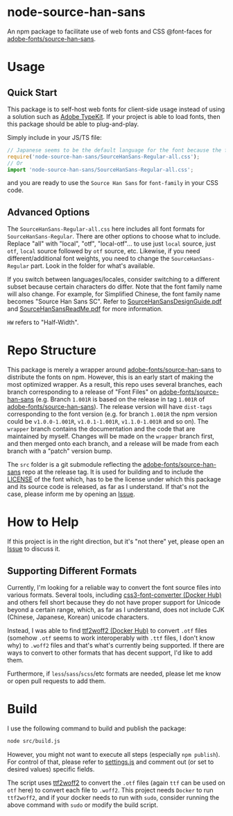 # node-source-han-sans
An npm package to facilitate use of web fonts and CSS @font-faces for [adobe-fonts/source-han-sans](https://github.com/adobe-fonts/source-han-sans).

# Usage
## Quick Start
This package is to self-host web fonts for client-side usage instead of using a solution such as [Adobe TypeKit](https://fonts.adobe.com/).
If your project is able to load fonts, then this package should be able to plug-and-play.

Simply include in your JS/TS file:
```javascript
// Japanese seems to be the default language for the font because the font family name for "Regular" does not have language identifier in it.
require('node-source-han-sans/SourceHanSans-Regular-all.css');
// Or
import 'node-source-han-sans/SourceHanSans-Regular-all.css';
```
and you are ready to use the `Source Han Sans` for `font-family` in your CSS code.

## Advanced Options
The `SourceHanSans-Regular-all.css` here includes all font formats for `SourceHanSans-Regular`. There are other options to choose what to include.
Replace "all" with "local", "otf", "local-otf"... to use just `local` source, just `otf`, `local` source followed by `otf` source, etc.
Likewise, if you need different/additional font weights, you need to change the `SourceHanSans-Regular` part.
Look in the folder for what's available.

If you switch between languages/locales, consider switching to a different subset because certain characters do differ. Note that the font family name will also change.
For example, for Simplified Chinese, the font family name becomes "Source Han Sans SC". Refer to [SourceHanSansDesignGuide.pdf](https://github.com/adobe-fonts/source-han-sans/blob/1.004R/SourceHanSansDesignGuide.pdf)
and [SourceHanSansReadMe.pdf](https://github.com/adobe-fonts/source-han-sans/blob/1.004R/SourceHanSansReadMe.pdf) for more information.

`HW` refers to "Half-Width".

# Repo Structure
This package is merely a wrapper around [adobe-fonts/source-han-sans](https://github.com/adobe-fonts/source-han-sans/)
to distribute the fonts on npm. However, this is an early start of making the most optimized wrapper. As a result,
this repo uses several branches, each branch corresponding to a release of "Font Files" on [adobe-fonts/source-han-sans](https://github.com/adobe-fonts/source-han-sans/)
(e.g. Branch `1.001R` is based on the release in tag `1.001R` of [adobe-fonts/source-han-sans](https://github.com/adobe-fonts/source-han-sans/)).
The release version will have `dist-tags` corresponding to the font version (e.g. for branch `1.001R` the npm version
could be `v1.0.0-1.001R`, `v1.0.1-1.001R`, `v1.1.0-1.001R` and so on). The `wrapper` branch contains the documentation
and the code that are maintained by myself. Changes will be made on the `wrapper` branch first,
and then merged onto each branch, and a release will be made from each branch with a "patch" version bump.

The `src` folder is a git submodule reflecting the [adobe-fonts/source-han-sans](https://github.com/adobe-fonts/source-han-sans)
repo at the release tag. It is used for building and to include the [LICENSE](/LICENSE) of the font which, has to be the license under which this package and its source
code is released, as far as I understand. If that's not the case, please inform me by opening an [Issue](https://github.com/zhoutwo/node-source-han-sans/issues).

# How to Help
If this project is in the right direction, but it's "not there" yet, please open an [Issue](https://github.com/zhoutwo/node-source-han-sans/issues) to discuss it.

## Supporting Different Formats
Currently, I'm looking for a reliable way to convert the font source files into various formats.
Several tools, including [css3-font-converter (Docker Hub)](https://hub.docker.com/r/omarev/css3-font-converter/) and others fell short
because they do not have proper support for Unicode beyond a certain range, which, as far as I understand, does not include
CJK (Chinese, Japanese, Korean) unicode characters.

Instead, I was able to find [ttf2woff2 (Docker Hub)](https://hub.docker.com/r/vanekt/ttf2woff2) to convert `.otf` files
(somehow `.otf` seems to work interoperably with `.ttf` files, I don't know why) to `.woff2` files and that's
what's currently being supported. If there are ways to convert to other formats that has decent support, I'd like to add them.

Furthermore, if `less`/`sass`/`scss`/etc formats are needed, please let me know or open pull requests to add them.

# Build
I use the following command to build and publish the package:
```sh
node src/build.js
```

However, you might not want to execute all steps (especially `npm publish`). For control of that, please refer to [settings.js](src/settings.js)
and comment out (or set to desired values) specific fields.

The script uses [ttf2woff2](https://hub.docker.com/r/vanekt/ttf2woff2) to convert the `.otf` files (again `ttf` can
be used on `otf` here) to convert each file to `.woff2`. This project needs `Docker` to run `ttf2woff2`, and if your docker
needs to run with `sudo`, consider running the above command with `sudo` or modify the build script.
